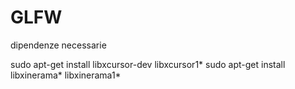 # GLFW


dipendenze necessarie

sudo apt-get install libxcursor-dev libxcursor1*
sudo apt-get install libxinerama* libxinerama1*


